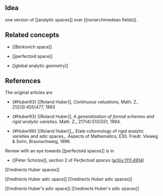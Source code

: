 
## Idea

one version of [[analytic spaces]] over [[nonarchimedean fields]].

## Related concepts

* [[Berkovich space]]

* [[perfectoid space]]

* [[global analytic geometry]]


## References

The original articles are

* {#Huber93} [[Roland Huber]], _Continuous valuations_, Math. Z., 212(3):455{477, 1993

* {#Huber93} [[Roland Huber]], _A generalization of formal schemes and rigid analytic varieties_. Math. Z., 217(4):513{551, 1994.

* {#Huber96} [[Roland Huber]],_ Etale cohomology of rigid analytic varieties and adic spaces_. Aspects of Mathematics, E30. Friedr. Vieweg & Sohn, Braunschweig, 1996.

Review with an eye towards [[perfectoid spaces]] is in 

* [[Peter Scholze]], section 2 of _Perfectoid spaces_ ([arXiv:1111.4914](http://arxiv.org/abs/1111.4914))

[[!redirects Huber spaces]]

[[!redirects Huber adic space]]
[[!redirects Huber adic spaces]]

[[!redirects Huber's adic space]]
[[!redirects Huber's adic spaces]]